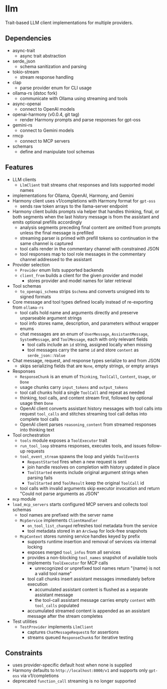 # llm
Trait-based LLM client implementations for multiple providers.

## Dependencies
- async-trait
  - async trait abstraction
- serde_json
  - schema sanitization and parsing
- tokio-stream
  - stream response handling
- clap
  - parse provider enum for CLI usage
- ollama-rs (dstoc fork)
  - communicate with Ollama using streaming and tools
- async-openai
  - connect to OpenAI models
- openai-harmony (v0.0.4, git tag)
  - render Harmony prompts and parse responses for gpt-oss
- gemini-rs
  - connect to Gemini models
- rmcp
  - connect to MCP servers
- schemars
  - define and manipulate tool schemas

## Features
- LLM clients
  - `LlmClient` trait streams chat responses and lists supported model names
- implementations for Ollama, OpenAI, Harmony, and Gemini
- Harmony client uses v1/completions with Harmony format for `gpt-oss`
  - sends raw token arrays to the llama-server endpoint
- Harmony client builds prompts via helper that handles thinking, final, or both segments when the last history message is from the assistant and emits optional prefills accordingly
  - analysis segments preceding final content are omitted from prompts unless the final message is prefilled
  - streaming parser is primed with prefill tokens so continuation in the same channel is captured
  - tool calls render in the commentary channel with constrained JSON
  - tool responses map to tool role messages in the commentary channel addressed to the assistant
- Provider selection
  - `Provider` enum lists supported backends
  - `client_from` builds a client for the given provider and model
    - stores provider and model names for later retrieval
- Tool schemas
  - `to_openapi_schema` strips `$schema` and converts unsigned ints to signed formats
- Core message and tool types defined locally instead of re-exporting from `ollama-rs`
  - tool calls hold name and arguments directly and preserve unparseable argument strings
  - tool info stores name, description, and parameters without wrapper enums
  - chat messages are an enum of `UserMessage`, `AssistantMessage`, `SystemMessage`, and `ToolMessage`, each with only relevant fields
    - tool calls include an `id` string, assigned locally when missing
    - tool messages carry the same `id` and store `content` as `serde_json::Value`
- Chat message, request, and response types serialize to and from JSON
  - skips serializing fields that are `None`, empty strings, or empty arrays
- Responses
  - `ResponseChunk` is an enum of `Thinking`, `ToolCall`, `Content`, `Usage`, or `Done`
  - usage chunks carry `input_tokens` and `output_tokens`
  - tool call chunks hold a single `ToolCall` and repeat as needed
  - thinking, tool calls, and content stream first, followed by optional usage then `Done`
  - OpenAI client converts assistant history messages with tool calls into request `tool_calls` and stitches streaming tool call deltas into complete tool calls
  - OpenAI client parses `reasoning_content` from streamed responses into thinking text
- Tool orchestration
  - `tools` module exposes a `ToolExecutor` trait
  - `run_tool_loop` streams responses, executes tools, and issues follow-up requests
  - `tool_event_stream` spawns the loop and yields `ToolEvent`s
    - `RequestStarted` fires when a new request is sent
    - join handle resolves on completion with history updated in place
    - `ToolStarted` events include original argument strings when parsing fails
    - `ToolStarted` and `ToolResult` keep the original `ToolCall` id
  - tool calls with invalid arguments skip executor invocation and return "Could not parse arguments as JSON"
- `mcp` module
- `load_mcp_servers` starts configured MCP servers and collects tool schemas
  - tool names are prefixed with the server name
  - `McpService` implements `ClientHandler`
    - `on_tool_list_changed` refreshes tool metadata from the service
    - tool metadata stored in an `ArcSwap` for lock-free snapshots
  - `McpContext` stores running service handles keyed by prefix
    - supports runtime insertion and removal of services via internal locking
    - exposes merged `tool_infos` from all services
    - provides a non-blocking `tool_names` snapshot of available tools
    - implements `ToolExecutor` for MCP calls
      - unrecognized or unprefixed tool names return "{name} is not a valid tool name"
    - tool call chunks insert assistant messages immediately before execution
      - accumulated assistant content is flushed as a separate assistant message
      - the tool-call assistant message carries empty `content` with `tool_calls` populated
    - accumulated streamed content is appended as an assistant message after the stream completes
- Test utilities
  - `TestProvider` implements `LlmClient`
    - captures `ChatMessageRequest`s for assertions
    - streams queued `ResponseChunk`s for iterative testing

## Constraints
- uses provider-specific default host when none is supplied
- Harmony defaults to `http://localhost:8000/v1` and supports only `gpt-oss` via v1/completions
- deprecated `function_call` streaming is no longer supported
